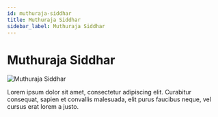 ```yaml
---
id: muthuraja-siddhar
title: Muthuraja Siddhar
sidebar_label: Muthuraja Siddhar
---
```


# Muthuraja Siddhar

![Muthuraja Siddhar](/img/exampleimg.png)


Lorem ipsum dolor sit amet, consectetur adipiscing elit. Curabitur consequat, sapien et convallis malesuada, elit purus faucibus neque, vel cursus erat lorem a justo.

